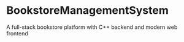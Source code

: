 # BookstoreManagementSystem
A full-stack bookstore platform with C++ backend and modern web frontend
